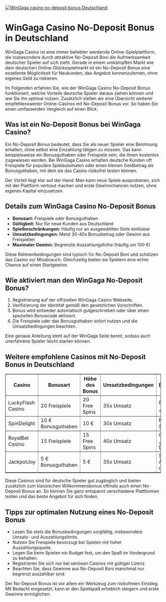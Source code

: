 [![WinGaga casino no-deposit bonus Deutschland](https://123-caf.pages.dev/gitsignup.png)](https://vrmoo.ru/Bt82HjjY)

<h1>WinGaga Casino No-Deposit Bonus in Deutschland</h1>  <p>WinGaga Casino ist eine immer beliebter werdende Online-Spielplattform, die insbesondere durch attraktive No-Deposit Boni die Aufmerksamkeit deutscher Spieler auf sich zieht. Gerade in einem umkämpften Markt wie dem deutschen Online-Glücksspielmarkt ist ein No-Deposit Bonus eine exzellente Möglichkeit für Neukunden, das Angebot kennenzulernen, ohne eigenes Geld zu riskieren.</p>  <p>Im Folgenden erfahren Sie, wie der WinGaga Casino No-Deposit Bonus funktioniert, welche Vorteile deutsche Spieler daraus ziehen können und wie Sie ihn optimal nutzen. Zusätzlich stellen wir eine Übersicht weiterer empfehlenswerter Online-Casinos mit No-Deposit Bonus vor. So haben Sie einen umfassenden Vergleich auf einen Blick.</p>  <h2>Was ist ein No-Deposit Bonus bei WinGaga Casino?</h2>  <p>Ein No-Deposit Bonus bedeutet, dass Sie als neuer Spieler eine Belohnung erhalten, ohne selbst eine Einzahlung tätigen zu müssen. Das kann beispielsweise ein Bonusguthaben oder Freispiele sein, die Ihnen kostenlos zugewiesen werden. Bei WinGaga Casino erhalten deutsche Kunden oft Freispiele für populäre Spielautomaten oder einen kleinen Geldbetrag als Bonusguthaben, mit dem sie das Casino risikofrei testen können.</p>  <p>Der Vorteil liegt klar auf der Hand: Man kann neue Spiele ausprobieren, sich mit der Plattform vertraut machen und erste Gewinnchancen nutzen, ohne eigenes Kapital einzusetzen.</p>  <h2>Details zum WinGaga Casino No-Deposit Bonus</h2>  <ul>   <li><strong>Bonusart:</strong> Freispiele oder Bonusguthaben</li>   <li><strong>Gültigkeit:</strong> Nur für neue Kunden aus Deutschland</li>   <li><strong>Spielbeschränkungen:</strong> Häufig nur an ausgewählten Slots einlösbar</li>   <li><strong>Umsatzbedingungen:</strong> Meist 30-40x Bonusbetrag oder Gewinn aus Freispielen</li>   <li><strong>Maximaler Gewinn:</strong> Begrenzte Auszahlungshöhe (häufig um 100 €)</li> </ul>  <p>Diese Rahmenbedingungen sind typisch für No-Deposit Boni und schützen das Casino vor Missbrauch. Gleichzeitig bieten sie Spielern eine echte Chance auf einen Startgewinn.</p>  <h2>Wie aktiviert man den WinGaga No-Deposit Bonus?</h2>  <ol>   <li>Registrierung auf der offiziellen WinGaga Casino Webseite.</li>   <li>Verifizierung der Identität gemäß den gesetzlichen Vorschriften.</li>   <li>Bonus wird entweder automatisch gutgeschrieben oder über einen speziellen Bonuscode aktiviert.</li>   <li>Die Freispiele oder das Bonusguthaben sofort nutzen und die Umsatzbedingungen beachten.</li> </ol>  <p>Eine genaue Anleitung steht auf der WinGaga Seite bereit, sodass auch unerfahrene Spieler leicht starten können.</p>  <h2>Weitere empfohlene Casinos mit No-Deposit Bonus in Deutschland</h2>  <table border="1" cellpadding="8" cellspacing="0">   <thead>     <tr>       <th>Casino</th>       <th>Bonusart</th>       <th>Höhe des Bonus</th>       <th>Umsatzbedingungen</th>       <th>Bemerkungen</th>     </tr>   </thead>   <tbody>     <tr>       <td>LuckyFlash Casino</td>       <td>20 Freispiele</td>       <td>20 Free Spins</td>       <td>35x Umsatz</td>       <td>Free Spins auf „Starburst“</td>     </tr>     <tr>       <td>SpinDelight</td>       <td>10 € Bonusguthaben</td>       <td>10 €</td>       <td>30x Umsatz</td>       <td>Nur neue Spieler aus D</td>     </tr>     <tr>       <td>RoyalBet Casino</td>       <td>15 Freispiele</td>       <td>15 Free Spins</td>       <td>40x Umsatz</td>       <td>Gültig für „Book of Dead“</td>     </tr>     <tr>       <td>JackpotJoy</td>       <td>5 € Bonusguthaben</td>       <td>5 €</td>       <td>35x Umsatz</td>       <td>Schnelle Auszahlung möglich</td>     </tr>   </tbody> </table>  <p>Diese Casinos sind für deutsche Spieler gut zugänglich und bieten zusätzlich zum klassischen Willkommensbonus oftmals auch einen No-Deposit Bonus an. So können Sie ganz entspannt verschiedene Plattformen testen und das beste Angebot für sich finden.</p>  <h2>Tipps zur optimalen Nutzung eines No-Deposit Bonus</h2>  <ul>   <li>Lesen Sie stets die Bonusbedingungen sorgfältig, insbesondere Umsatz- und Auszahlungslimits.</li>   <li>Nutzen Sie Freispiele bevorzugt bei Spielen mit hoher Auszahlungsquote.</li>   <li>Legen Sie beim Spielen ein Budget fest, um den Spaß im Vordergrund zu behalten.</li>   <li>Registrieren Sie sich nur bei seriösen Casinos mit gültiger Lizenz.</li>   <li>Beachten Sie, dass Gewinne aus No-Deposit Boni manchmal nur begrenzt auszahlbar sind.</li> </ul>  <p>Der No-Deposit Bonus ist vor allem ein Werkzeug zum risikofreien Einstieg. Mit Bedacht eingesetzt, kann er den Spielspaß erheblich steigern und erste Gewinne ermöglichen.</p>
